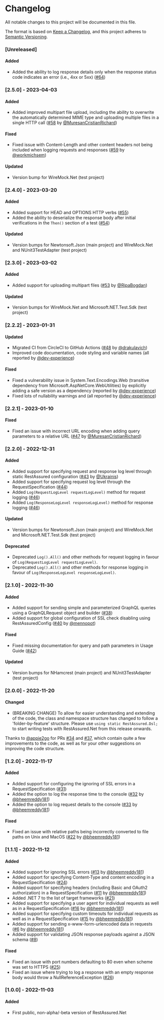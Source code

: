 # Changelog

All notable changes to this project will be documented in this file.

The format is based on [Keep a Changelog](https://keepachangelog.com/en/1.0.0/),
and this project adheres to [Semantic Versioning](https://semver.org/spec/v2.0.0.html).

### [Unreleased]

#### Added

- Added the ability to log response details only when the response status code indicates an error (i.e., 4xx or 5xx) ([#64](https://github.com/basdijkstra/rest-assured-net/issues/64))

### [2.5.0] - 2023-04-03

#### Added

- Added improved multipart file upload, including the ability to overwrite the automatically determined MIME type and uploading multiple files in a single HTTP call ([#58](https://github.com/basdijkstra/rest-assured-net/issues/58) by [@MuresanCristianRichard](https://github.com/MuresanCristianRichard))

#### Fixed

- Fixed issue with Content-Length and other content headers not being included when logging requests and responses ([#59](https://github.com/basdijkstra/rest-assured-net/issues/59) by [@workmichsem](https://github.com/workmichsem))

#### Updated

- Version bump for WireMock.Net (test project)

### [2.4.0] - 2023-03-20

#### Added

- Added support for HEAD and OPTIONS HTTP verbs ([#55](https://github.com/basdijkstra/rest-assured-net/issues/55))
- Added the ability to deserialize the response body after initial verifications in the `Then()` section of a test ([#54](https://github.com/basdijkstra/rest-assured-net/issues/54))

#### Updated

- Version bumps for Newtonsoft.Json (main project) and WireMock.Net and NUnit3TestAdapter (test project)

### [2.3.0] - 2023-03-02

#### Added

- Added support for uploading multipart files ([#53](https://github.com/basdijkstra/rest-assured-net/issues/53) by [@RipaBogdan](https://github.com/RipaBogdan))

#### Updated

- Version bumps for WireMock.Net and Microsoft.NET.Test.Sdk (test project)

### [2.2.2] - 2023-01-31

#### Updated

- Migrated CI from CircleCI to GitHub Actions ([#48](https://github.com/basdijkstra/rest-assured-net/pull/48) by [@drakulavich](https://github.com/drakulavich))
- Improved code documentation, code styling and variable names (all reported by [@dev-experience](https://github.com/dev-experience))

#### Fixed

- Fixed a vulnerability issue in System.Text.Encodings.Web (transitive dependency from Microsoft.AspNetCore.WebUtilities) by explicitly adding a safe version as a dependency (reported by [@dev-experience](https://github.com/dev-experience))
- Fixed lots of nullability warnings and (all reported by [@dev-experience](https://github.com/dev-experience))

### [2.2.1] - 2023-01-10

#### Fixed

- Fixed an issue with incorrect URL encoding when adding query parameters to a relative URL ([#47](https://github.com/basdijkstra/rest-assured-net/issues/47) by [@MuresanCristianRichard](https://github.com/MuresanCristianRichard))

### [2.2.0] - 2022-12-31

#### Added

- Added support for specifying request and response log level through static RestAssured configuration ([#43](https://github.com/basdijkstra/rest-assured-net/issues/43) by [@Ukrainis](https://github.com/Ukrainis))
- Added support for specifying request log level through the RequestSpecification ([#44](https://github.com/basdijkstra/rest-assured-net/issues/44))
- Added `Log(RequestLogLevel requestLogLevel)` method for request logging ([#46](https://github.com/basdijkstra/rest-assured-net/issues/46))
- Added `Log(ResponseLogLevel responseLogLevel)` method for response logging ([#46](https://github.com/basdijkstra/rest-assured-net/issues/46))

#### Updated

- Version bumps for Newtonsoft.Json (main project) and WireMock.Net and Microsoft.NET.Test.Sdk (test project)

#### Deprecated

- Deprecated `Log().All()` and other methods for request logging in favour of `Log(RequestLogLevel requestLogLevel)`.
- Deprecated `Log().All()` and other methods for response logging in favour of `Log(ResponseLogLevel responseLogLevel)`.

### [2.1.0] - 2022-11-30

#### Added

- Added support for sending simple and parameterized GraphQL queries using a GraphQLRequest object and builder ([#38](https://github.com/basdijkstra/rest-assured-net/issues/38))
- Added support for global configuration of SSL check disabling using RestAssuredConfig ([#40](https://github.com/basdijkstra/rest-assured-net/issues/38) by [@mennopot](https://github.com/mennopot))

#### Fixed

- Fixed missing documentation for query and path parameters in Usage Guide ([#42](https://github.com/basdijkstra/rest-assured-net/issues/42))

#### Updated

- Version bumps for NHamcrest (main project) and NUnit3TestAdapter (test project)

### [2.0.0] - 2022-11-20

#### Changed

- (BREAKING CHANGE) To allow for easier understanding and extending of the code, the class and namespace structure has changed to follow a 'folder-by-feature' structure. Please use `using static RestAssured.Dsl;` to start writing tests with RestAssured.Net from this release onwards.

Thanks to [@appie2go](https://github.com/appie2go) for PRs [#34](https://github.com/basdijkstra/rest-assured-net/pull/34) and [#37](https://github.com/basdijkstra/rest-assured-net/pull/37), which contain quite a few improvements to the code, as well as for your other suggestions on improving the code structure.

### [1.2.0] - 2022-11-17

#### Added

- Added support for configuring the ignoring of SSL errors in a RequestSpecification ([#31](https://github.com/basdijkstra/rest-assured-net/issues/31))
- Added the option to log the response time to the console ([#32](https://github.com/basdijkstra/rest-assured-net/issues/32) by [@bheemreddy181](https://github.com/bheemreddy181))
- Added the option to log request details to the console ([#33](https://github.com/basdijkstra/rest-assured-net/issues/33) by [@bheemreddy181](https://github.com/bheemreddy181))

#### Fixed

- Fixed an issue with relative paths being incorrectly converted to file paths on Unix and MacOS ([#22](https://github.com/basdijkstra/rest-assured-net/issues/22) by [@bheemreddy181](https://github.com/bheemreddy181))

### [1.1.1] - 2022-11-12

#### Added 

- Added support for ignoring SSL errors ([#13](https://github.com/basdijkstra/rest-assured-net/issues/13) by [@bheemreddy181](https://github.com/bheemreddy181))
- Added support for specifying Content-Type and content encoding in a RequestSpecification ([#24](https://github.com/basdijkstra/rest-assured-net/issues/24))
- Added support for specifying headers (including Basic and OAuth2 authorization) in a RequestSpecification ([#11](https://github.com/basdijkstra/rest-assured-net/issues/11) by [@bheemreddy181](https://github.com/bheemreddy181))
- Added .NET 7 to the list of target frameworks ([#21](https://github.com/basdijkstra/rest-assured-net/issues/21))
- Added support for specifying a user agent for individual requests as well as in a RequestSpecification ([#16](https://github.com/basdijkstra/rest-assured-net/issues/16) by [@bheemreddy181](https://github.com/bheemreddy181))
- Added support for specifying custom timeouts for individual requests as well as in a RequestSpecification ([#15](https://github.com/basdijkstra/rest-assured-net/issues/15) by [@bheemreddy181](https://github.com/bheemreddy181))
- Added support for sending x-www-form-urlencoded data in requests ([#6](https://github.com/basdijkstra/rest-assured-net/issues/6) by [@bheemreddy181](https://github.com/bheemreddy181))
- Added support for validating JSON response payloads against a JSON schema ([#8](https://github.com/basdijkstra/rest-assured-net/issues/8))

#### Fixed

- Fixed an issue with port numbers defaulting to 80 even when scheme was set to HTTPS ([#25](https://github.com/basdijkstra/rest-assured-net/issues/25))
- Fixed an issue where trying to log a response with an empty response body would throw a NullReferenceException ([#26](https://github.com/basdijkstra/rest-assured-net/issues/26))

### [1.0.0] - 2022-11-03

#### Added

- First public, non-alpha/-beta version of RestAssured.Net 